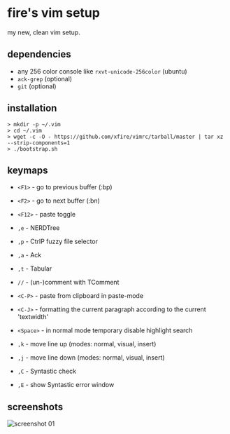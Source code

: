 fire's vim setup
================

my new, clean vim setup.

dependencies
------------
* any 256 color console like `rxvt-unicode-256color` (ubuntu)
* `ack-grep` (optional)
* `git` (optional)


installation
------------

    > mkdir -p ~/.vim
    > cd ~/.vim
    > wget -c -O - https://github.com/xfire/vimrc/tarball/master | tar xz --strip-components=1
    > ./bootstrap.sh


keymaps
-------
* `<F1>` - go to previous buffer (:bp)
* `<F2>` - go to next buffer (:bn)
* `<F12>` - paste toggle

* `,e` - NERDTree
* `,p` - CtrlP fuzzy file selector
* `,a` - Ack
* `,t` - Tabular

* `//` - (un-)comment with TComment
* `<C-P>` - paste from clipboard in paste-mode
* `<C-J>` - formatting the current paragraph according to the current 'textwidth'
* `<Space>` - in normal mode temporary disable highlight search
* `,k` - move line up (modes: normal, visual, insert)
* `,j` - move line down (modes: normal, visual, insert)

* `,C` - Syntastic check
* `,E` - show Syntastic error window

screenshots
-----------

![screenshot 01](http://xfire.github.com/vimrc/screenshot_vim_01.png)
